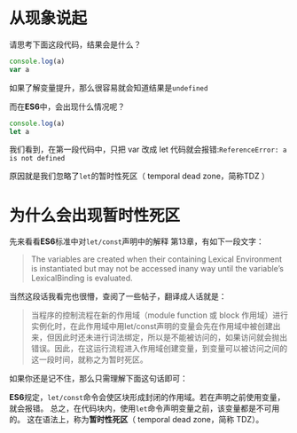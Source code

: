 # 从现象说起

请思考下面这段代码，结果会是什么？

```javascript
console.log(a)
var a
```

如果了解变量提升，那么很容易就会知道结果是`undefined`

而在**ES6**中，会出现什么情况呢？

```javascript
console.log(a)
let a
```
我们看到，在第一段代码中，只把 var 改成 let 代码就会报错:`ReferenceError: a is not defined`

原因就是我们忽略了`let`的暂时性死区（ temporal dead zone，简称TDZ ）

# 为什么会出现暂时性死区
先来看看**ES6**标准中对`let/const`声明中的解释 第13章，有如下一段文字：

> The variables are created when their containing Lexical Environment is instantiated but may not be accessed inany way until the variable’s LexicalBinding is evaluated.

当然这段话我看完也很懵，查阅了一些帖子，翻译成人话就是：

> 当程序的控制流程在新的作用域（module function 或 block 作用域）进行实例化时，在此作用域中用let/const声明的变量会先在作用域中被创建出来，但因此时还未进行词法绑定，所以是不能被访问的，如果访问就会抛出错误。因此，在这运行流程进入作用域创建变量，到变量可以被访问之间的这一段时间，就称之为暂时死区。

如果你还是记不住，那么只需理解下面这句话即可：

**ES6**规定，`let/const`命令会使区块形成封闭的作用域。若在声明之前使用变量，就会报错。
总之，在代码块内，使用`let`命令声明变量之前，该变量都是不可用的。
这在语法上，称为**暂时性死区**（ temporal dead zone，简称 TDZ）。
